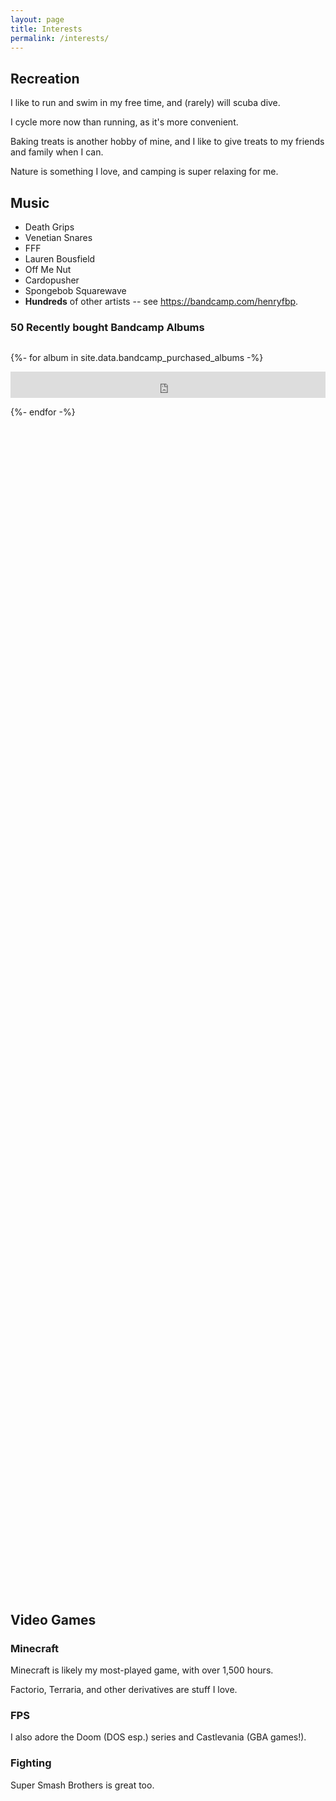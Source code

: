 ```yaml
---
layout: page
title: Interests
permalink: /interests/
---
```


<!--<script src="/static/js/bandcamp.js"> JK, CORS prevents me from working. ;_;_-->

## Recreation

I like to run and swim in my free time, and (rarely) will scuba dive.

I cycle more now than running, as it's more convenient.

Baking treats is another hobby of mine, and I like to give treats to my friends and family when I can.

Nature is something I love, and camping is super relaxing for me.

## Music

- Death Grips
- Venetian Snares
- FFF
- Lauren Bousfield
- Off Me Nut
- Cardopusher
- Spongebob Squarewave
- **Hundreds** of other artists -- see <https://bandcamp.com/henryfbp>.

### 50 Recently bought Bandcamp Albums

<!-- asdf -->
<div style="height: 50vh; overflow: auto;">

{%- for album in site.data.bandcamp_purchased_albums -%}
    
<iframe style="border: 0; width: 100%; height: 42px;" src="https://bandcamp.com/EmbeddedPlayer/album={{ album.id }}/size=small/bgcol=ffffff/linkcol=0687f5/transparent=true/" seamless><a href="{{ album.item_url | escape }}">{{ album.title | escape }}</a></iframe>

{%- endfor -%}

</div>

## Video Games

### Minecraft 

Minecraft is likely my most-played game, with over 1,500 hours.

Factorio, Terraria, and other derivatives are stuff I love.

### FPS

I also adore the Doom (DOS esp.) series and Castlevania (GBA games!).

### Fighting

Super Smash Brothers is great too.
